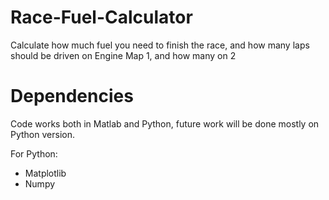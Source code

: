 # Race-Fuel-Calculator
Calculate how much fuel you need to finish the race, and how many laps should be driven on Engine Map 1, and how many on 2

# Dependencies

Code works both in Matlab and Python, future work will be done mostly on Python version.

For Python:
- Matplotlib
- Numpy
